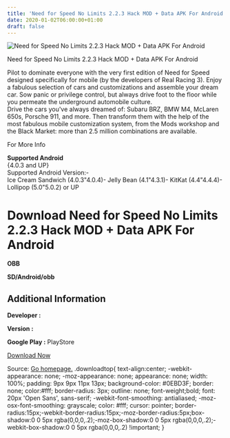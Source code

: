 ```yaml
---
title: 'Need for Speed No Limits 2.2.3 Hack MOD + Data APK For Android'
date: 2020-01-02T06:00:00+01:00
draft: false
---
```


![Need for Speed No Limits 2.2.3 Hack MOD + Data APK For Android](https://i0.wp.com/apkhome.net/wp-content/uploads/2017/05/Need-for-Speed-No-Limits-2.2.3.png "Need for Speed No Limits 2.2.3 Hack MOD + Data APK For Android")

  

Need for Speed No Limits 2.2.3 Hack MOD + Data APK For Android

Pilot to dominate everyone with the very first edition of Need for Speed designed specifically for mobile (by the developers of Real Racing 3). Enjoy a fabulous selection of cars and customizations and assemble your dream car. Sow panic or privilege control, but always drive foot to the floor while you permeate the underground automobile culture.  
Drive the cars you've always dreamed of: Subaru BRZ, BMW M4, McLaren 650s, Porsche 911, and more. Then transform them with the help of the most fabulous mobile customization system, from the Mods workshop and the Black Market: more than 2.5 million combinations are available.

For More Info

**Supported Android**  
{4.0.3 and UP}  
Supported Android Version:-  
Ice Cream Sandwich (4.0.3"4.0.4)- Jelly Bean (4.1"4.3.1)- KitKat (4.4"4.4.4)- Lollipop (5.0"5.0.2) or UP

Download Need for Speed No Limits 2.2.3 Hack MOD + Data APK For Android
=======================================================================

**OBB**

**SD/Android/obb**

Additional Information
----------------------

**Developer :**

**Version :**

**Google Play :** PlayStore

  

[Download Now](https://store4app.co/post/need-for-speed-no-limits-2-2-3-hack-mod-data-apk-for-android_1573672291)

  
Source: [Go homepage.](https://store4app.co/post/need-for-speed-no-limits-2-2-3-hack-mod-data-apk-for-android_1573672291) .downloadtop{ text-align:center; -webkit-appearance: none; -moz-appearance: none; appearance: none; width: 100%; padding: 9px 9px 11px 13px; background-color: #0EBD3F; border: none; color:#fff; border-radius: 3px; outline: none; font-weight;bold; font: 20px 'Open Sans', sans-serif; -webkit-font-smoothing: antialiased; -moz-osx-font-smoothing: grayscale; color: #fff; cursor: pointer; border-radius:15px;-webkit-border-radius:15px;-moz-border-radius:5px;box-shadow:0 0 5px rgba(0,0,0,.2);-moz-box-shadow:0 0 5px rgba(0,0,0,.2);-webkit-box-shadow:0 0 5px rgba(0,0,0,.2) !important; }